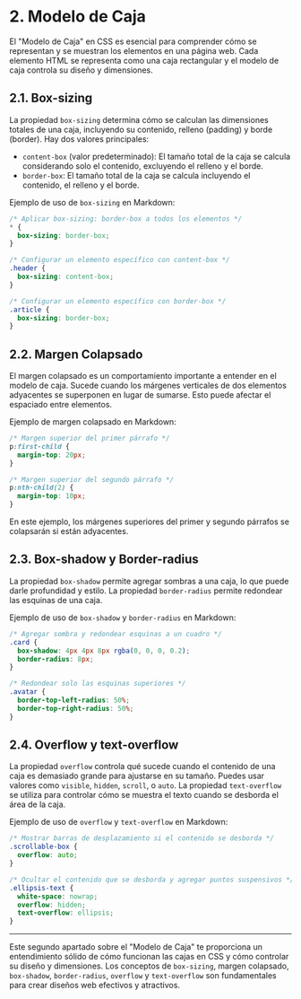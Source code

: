# 2. Modelo de Caja

El "Modelo de Caja" en CSS es esencial para comprender cómo se representan y se muestran los elementos en una página web. Cada elemento HTML se representa como una caja rectangular y el modelo de caja controla su diseño y dimensiones.

## 2.1. Box-sizing

La propiedad `box-sizing` determina cómo se calculan las dimensiones totales de una caja, incluyendo su contenido, relleno (padding) y borde (border). Hay dos valores principales:

- `content-box` (valor predeterminado): El tamaño total de la caja se calcula considerando solo el contenido, excluyendo el relleno y el borde.
- `border-box`: El tamaño total de la caja se calcula incluyendo el contenido, el relleno y el borde.

Ejemplo de uso de `box-sizing` en Markdown:


```css
/* Aplicar box-sizing: border-box a todos los elementos */
* {
  box-sizing: border-box;
}

/* Configurar un elemento específico con content-box */
.header {
  box-sizing: content-box;
}

/* Configurar un elemento específico con border-box */
.article {
  box-sizing: border-box;
}
```

## 2.2. Margen Colapsado

El margen colapsado es un comportamiento importante a entender en el modelo de caja. Sucede cuando los márgenes verticales de dos elementos adyacentes se superponen en lugar de sumarse. Esto puede afectar el espaciado entre elementos.

Ejemplo de margen colapsado en Markdown:


```css
/* Margen superior del primer párrafo */
p:first-child {
  margin-top: 20px;
}

/* Margen superior del segundo párrafo */
p:nth-child(2) {
  margin-top: 10px;
}
```

En este ejemplo, los márgenes superiores del primer y segundo párrafos se colapsarán si están adyacentes.

## 2.3. Box-shadow y Border-radius

La propiedad `box-shadow` permite agregar sombras a una caja, lo que puede darle profundidad y estilo. La propiedad `border-radius` permite redondear las esquinas de una caja.

Ejemplo de uso de `box-shadow` y `border-radius` en Markdown:


```css
/* Agregar sombra y redondear esquinas a un cuadro */
.card {
  box-shadow: 4px 4px 8px rgba(0, 0, 0, 0.2);
  border-radius: 8px;
}

/* Redondear solo las esquinas superiores */
.avatar {
  border-top-left-radius: 50%;
  border-top-right-radius: 50%;
}
```

## 2.4. Overflow y text-overflow

La propiedad `overflow` controla qué sucede cuando el contenido de una caja es demasiado grande para ajustarse en su tamaño. Puedes usar valores como `visible`, `hidden`, `scroll`, o `auto`. La propiedad `text-overflow` se utiliza para controlar cómo se muestra el texto cuando se desborda el área de la caja.

Ejemplo de uso de `overflow` y `text-overflow` en Markdown:


```css
/* Mostrar barras de desplazamiento si el contenido se desborda */
.scrollable-box {
  overflow: auto;
}

/* Ocultar el contenido que se desborda y agregar puntos suspensivos */
.ellipsis-text {
  white-space: nowrap;
  overflow: hidden;
  text-overflow: ellipsis;
}
```

---

Este segundo apartado sobre el "Modelo de Caja" te proporciona un entendimiento sólido de cómo funcionan las cajas en CSS y cómo controlar su diseño y dimensiones. Los conceptos de `box-sizing`, margen colapsado, `box-shadow`, `border-radius`, `overflow` y `text-overflow` son fundamentales para crear diseños web efectivos y atractivos.